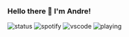 ### Hello there 👋 I'm Andre!

![status](https://discord-to-github-status.herokuapp.com/status/217963862245244928)
![spotify](https://discord-to-github-status.herokuapp.com/spotify/217963862245244928)
![vscode](https://discord-to-github-status.herokuapp.com/vscode/217963862245244928)
![playing](https://discord-to-github-status.herokuapp.com/playing/217963862245244928)
<!--
**lightcoxa/lightcoxa** is a ✨ _special_ ✨ repository because its `README.md` (this file) appears on your GitHub profile.

Here are some ideas to get you started:

- 🔭 I’m currently working on ...
- 🌱 I’m currently learning ...
- 👯 I’m looking to collaborate on ...
- 🤔 I’m looking for help with ...
- 💬 Ask me about ...
- 📫 How to reach me: ...
- 😄 Pronouns: ...
- ⚡ Fun fact: ...
-->
